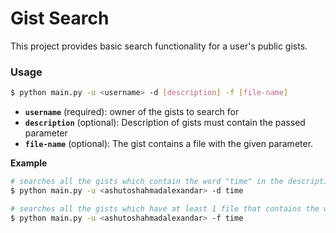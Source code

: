 # Gist Search

This project provides basic search functionality for a user's public gists.

### Usage

```bash
$ python main.py -u <username> -d [description] -f [file-name]
```

* **`username`** (required): owner of the gists to search for
* **`description`** (optional): Description of gists must contain the passed parameter
* **`file-name`** (optional): The gist contains a file with the given parameter.

**Example**

```bash
# searches all the gists which contain the word "time" in the description
$ python main.py -u <ashutoshahmadalexandar> -d time

# searches all the gists which have at least 1 file that contains the word "time" in the name
$ python main.py -u <ashutoshahmadalexandar> -f time
```

